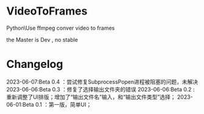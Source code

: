 # VideoToFrames
Python\Use ffmpeg conver video to frames


the Master is Dev , no stable

# Changelog
2023-06-07:Beta 0.4 ：尝试修复SubprocessPopen进程被阻塞的问题，未解决
2023-06-06:Beta 0.3 ：修复了选择输出文件夹的错误
2023-06-06:Beta 0.2 : 重新调整了UI排版；增加了“输出文件名”输入，和“输出文件类型”选择；
2023-06-01:Beta 0.1 ：第一版，简单UI；
